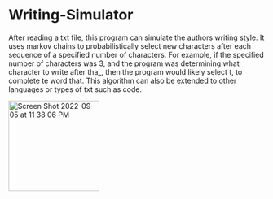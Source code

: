 # Writing-Simulator

After reading a txt file, this program can simulate the authors writing style. It 
uses markov chains to probabilistically select new characters after each sequence of 
a specified number of characters. For example, if the specified number of characters
was 3, and the program was determining what character to write after tha_, then the
program would likely select t, to complete te word that. This algorithm can also be 
extended to other languages or types of txt such as code.


<img width="178" alt="Screen Shot 2022-09-05 at 11 38 06 PM" src="https://user-images.githubusercontent.com/61434761/188542042-dfd6c684-9c18-4211-888c-0c8ae75f3215.png">
